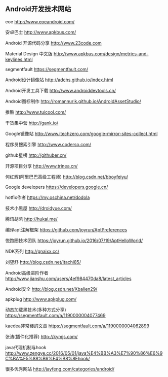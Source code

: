 ﻿## Android开发技术网站

eoe http://www.eoeandroid.com/

安卓巴士 http://www.apkbus.com/

Android 开源代码分享 http://www.23code.com

Material Design 中文版 http://www.apkbus.com/design/metrics-and-keylines.html

segmentfault https://segmentfault.com/

Android设计镜像站 http://adchs.github.io/index.html

Android开发工具下载 http://www.androiddevtools.cn/

Android图标制作 http://romannurik.github.io/AndroidAssetStudio/

推酷 http://www.tuicool.com/

干货集中营 http://gank.io/

Google镜像站 http://www.itechzero.com/google-mirror-sites-collect.html

程序员搜索引擎 http://www.coderso.com/

github星榜 http://githuber.cn/

开源项目分享 http://www.trinea.cn/

何红辉(阿里巴巴高级工程师) http://blog.csdn.net/bboyfeiyu/

Google developers https://developers.google.cn/

hotfix作者 https://my.oschina.net/dodola

技术小黑屋 http://droidyue.com/

腾讯胡凯 http://hukai.me/

编译apt注解框架 https://github.com/joyrun/AptPreferences

悦跑圈技术团队 https://joyrun.github.io/2016/07/19/AptHelloWorld/

NDK系列 http://gnaixx.cc/

刘望舒 http://blog.csdn.net/itachi85/

Android高级进阶作者 http://www.jianshu.com/users/4ef984470da8/latest_articles

Android安全 http://blog.csdn.net/Xbalien29/

apkplug http://www.apkplug.com/

动态加载黑技术(多种方式分享) https://segmentfault.com/a/1190000004077469

kaedea非常棒的文章 https://segmentfault.com/a/1190000004062899

张涛(插件化推荐) http://kymjs.com/

java代理机制与hook http://www.zengye.cc/2016/05/01/java%E4%BB%A3%E7%90%86%E6%9C%BA%E5%88%B6%E4%B8%8Ehook/

很多优秀网站 http://jayfeng.com/categories/android/


